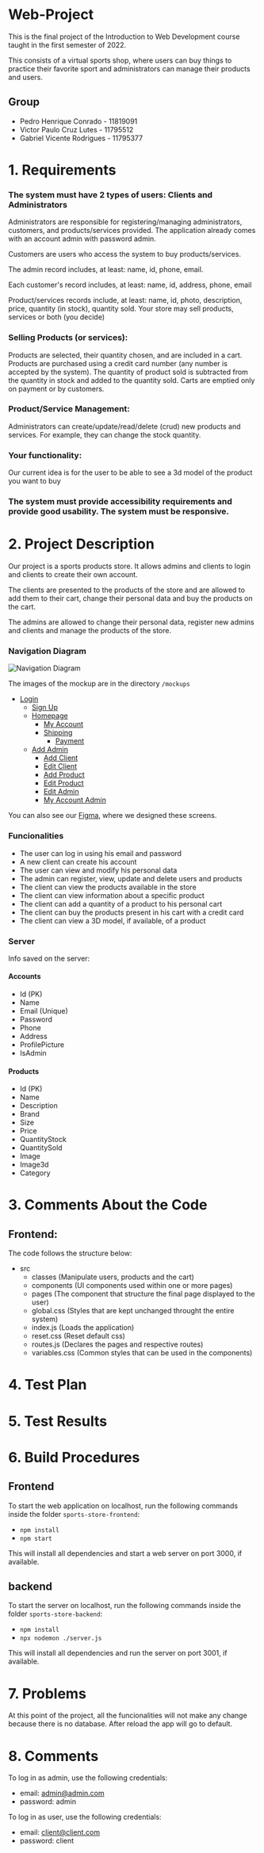 # Web-Project
This is the final project of the Introduction to Web Development course taught in the first semester of 2022.

This consists of a virtual sports shop, where users can buy things to practice their favorite sport and administrators can manage their products and users.

## Group
* Pedro Henrique Conrado - 11819091
* Victor Paulo Cruz Lutes - 11795512
* Gabriel Vicente Rodrigues - 11795377


# 1. Requirements

### The system must have 2 types of users: Clients and Administrators

Administrators are responsible for registering/managing administrators, customers, and products/services provided. The application already comes with an account admin with password admin.

Customers are users who access the system to buy products/services.

The admin record includes, at least: name, id, phone, email.

Each customer's record includes, at least: name, id, address, phone, email

Product/services records include, at least: name, id, photo, description, price, quantity (in stock), quantity sold.
Your store may sell products, services or both (you decide)

### Selling Products (or services): 

Products are selected, their quantity chosen, and are included in a cart. Products are purchased using a credit card number (any number is accepted by the system). The quantity of product sold is subtracted from the quantity in stock and added to the quantity sold. Carts are emptied only on payment or by customers.

### Product/Service Management: 
Administrators can create/update/read/delete (crud) new products and services. For example, they can change the stock quantity.

### Your functionality: 
Our current idea is for the user to be able to see a 3d model of the product you want to buy

### The system must provide accessibility requirements and provide good usability. The system must be responsive.


# 2. Project Description
Our project is a sports products store. It allows admins and clients to login and clients to create their own account.

The clients are presented to the products of the store and are allowed to add them to their cart, change their personal data and buy the products on the cart.

The admins are allowed to change their personal data, register new admins and clients and manage the products of the store.

### Navigation Diagram
![Navigation Diagram](mockups/navigationDiagram.png)

The images of the mockup are in the directory ```/mockups```

* [Login](mockups/Login.png)
    * [Sign Up](mockups/Sign%20Up.png)
    * [Homepage](mockups/Homepage.png)
        * [My Account](mockups/MyAccountClient.png)
        * [Shipping](mockups/Shipping.jpg)
            * [Payment](mockups/Shipping.jpg)
    * [Add Admin](mockups/AddAdmin.png)
        * [Add Client](mockups/AddClient.png)
        * [Edit Client](mockups/EditClient.png)
        * [Add Product](mockups/AddProduct.png)
        * [Edit Product](mockups/EditProducts.png)
        * [Edit Admin](mockups/EditAdmin.png)
        * [My Account Admin](mockups/MyAccountAdmin.png)

You can also see our [Figma](https://www.figma.com/file/ijJYtFiTaDnPejZwvTwijs/Mockups), where we designed these screens.

### Funcionalities
* The user can log in using his email and password
* A new client can create his account
* The user can view and modify his personal data
* The admin can register, view, update and delete users and products
* The client can view the products available in the store
* The client can view information about a specific product
* The client can add a quantity of a product to his personal cart
* The client can buy the products present in his cart with a credit card
* The client can view a 3D model, if available, of a product

### Server
Info saved on the server:

#### Accounts
* Id (PK)
* Name
* Email (Unique)
* Password
* Phone
* Address
* ProfilePicture
* IsAdmin

#### Products
* Id (PK)
* Name
* Description
* Brand
* Size
* Price
* QuantityStock
* QuantitySold
* Image
* Image3d
* Category

# 3. Comments About the Code
## Frontend:
The code follows the structure below:
* src
    * classes (Manipulate users, products and the cart)
    * components (UI components used within one or more pages)
    * pages (The component that structure the final page displayed to the user)
    * global.css (Styles that are kept unchanged throught the entire system)
    * index.js (Loads the application)
    * reset.css (Reset default css)
    * routes.js (Declares the pages and respective routes)
    * variables.css (Common styles that can be used in the components)

# 4. Test Plan

# 5. Test Results

# 6. Build Procedures
## Frontend
To start the web application on localhost, run the following commands inside the folder ```sports-store-frontend```:
* ```npm install```
* ```npm start```

This will install all dependencies and start a web server on port 3000, if available.

## backend
To start the server on localhost, run the following commands inside the folder ```sports-store-backend```:
* ```npm install```
* ```npx nodemon ./server.js```

This will install all dependencies and run the server on port 3001, if available.

# 7. Problems
At this point of the project, all the funcionalities will not make any change because there is no database. After reload the app will go to default.

# 8. Comments
To log in as admin, use the following credentials:
* email: admin@admin.com
* password: admin

To log in as user, use the following credentials:
* email: client@client.com
* password: client
